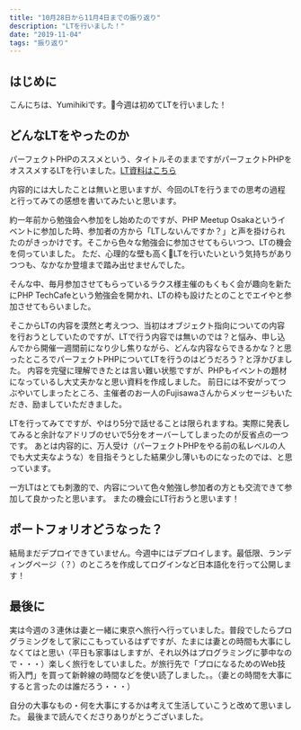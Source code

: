 ```yaml
---
title: "10月28日から11月4日までの振り返り"
description: "LTを行いました！"
date: "2019-11-04"
tags: "振り返り"
---
```


## はじめに

こんにちは、Yumihikiです。今週は初めてLTを行いました！

## どんなLTをやったのか

パーフェクトPHPのススメという、タイトルそのままですがパーフェクトPHPをオススメするLTを行いました。[LT資料はこちら](https://speakerdeck.com/yumihiki/pahuekutophpfalsesusume)

内容的には大したことは無いと思いますが、今回のLTを行うまでの思考の過程と行ってみての感想を書いてみたいと思います。

約一年前から勉強会へ参加をし始めたのですが、PHP Meetup Osakaというイベントに参加した時、参加者の方から「LTしないんですか？」と声を掛けられたのがきっかけです。そこから色々な勉強会に参加させてもらいつつ、LTの機会を伺っていました。
ただ、心理的な壁も高くLTを行いたいという気持ちがありつつも、なかなか登壇まで踏み出せませんでした。

そんな中、毎月参加させてもらっているラクス様主催のもくもく会が趣向を新たにPHP TechCafeという勉強会を開かれ、LTの枠も設けたとのことでエイやと参加させてもらいました。

そこからLTの内容を漠然と考えつつ、当初はオブジェクト指向についての内容を行おうとしていたのですが、LTで行う内容では無いのでは？と悩み、申し込んでから開催一週間前になり少し焦りながら、どんな内容ならできるかな？と思ったところでパーフェクトPHPについてLTを行うのはどうだろう？と浮かびました。
内容を完璧に理解できたとは言い難い状態ですが、PHPもイベントの題材になっているし大丈夫かなと思い資料を作成しました。
前日には不安がってつぶやいてしまったところ、主催者のお一人のFujisawaさんからメッセージもいただき、励ましていただきました。

LTを行ってみてですが、やはり5分で話せることは限られますね。実際に発表してみると余計なアドリブのせいで5分をオーバーしてしまったのが反省点の一つです。
あとは内容的に、万人受け（パーフェクトPHPをやる前の私レベルの人でも大丈夫なような）を目指そうとした結果少し薄いものになったのでは、と思っています。

一方LTはとても刺激的で、内容について色々勉強し参加者の方とも交流できて参加して良かったと思います。
またの機会にLT行おうと思います！

## ポートフォリオどうなった？

結局まだデプロイできていません。今週中にはデプロイします。最低限、ランディングページ（？）のところを作成してログインなど日本語化を行って公開します！

## 最後に

実は今週の３連休は妻と一緒に東京へ旅行へ行っていました。普段でしたらプログラミングをして家にこもっているはずですが、たまには妻との時間も大事にしなくてはと思い（平日も家事はしますが、それ以外はプログラミングに夢中なので・・・）楽しく旅行をしていました。が旅行先で「プロになるためのWeb技術入門」を買って新幹線の時間などを使い読了しました。。（妻との時間を大事にすると言ったのは誰だろう・・・）

自分の大事なもの・何を大事にするかは考えて生活していこうと改めて思いました。
最後まで読んでくださりありがとうございました。
